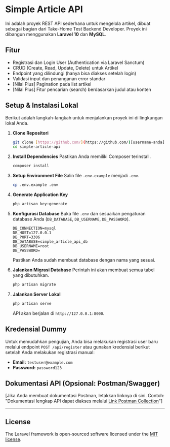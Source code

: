 # Simple Article API

Ini adalah proyek REST API sederhana untuk mengelola artikel, dibuat sebagai bagian dari Take-Home Test Backend Developer. Proyek ini dibangun menggunakan **Laravel 10** dan **MySQL**.

## Fitur

-   Registrasi dan Login User (Authentication via Laravel Sanctum)
-   CRUD (Create, Read, Update, Delete) untuk Artikel
-   Endpoint yang dilindungi (hanya bisa diakses setelah login)
-   Validasi input dan penanganan error standar
-   [Nilai Plus] Pagination pada list artikel
-   [Nilai Plus] Fitur pencarian (search) berdasarkan judul atau konten

## Setup & Instalasi Lokal

Berikut adalah langkah-langkah untuk menjalankan proyek ini di lingkungan lokal Anda.

1.  **Clone Repositori**
    ```bash
    git clone [https://github.com/](https://github.com/)[username-anda]/simple-article-api.git
    cd simple-article-api
    ```

2.  **Install Dependencies**
    Pastikan Anda memiliki Composer terinstall.
    ```bash
    composer install
    ```

3.  **Setup Environment File**
    Salin file `.env.example` menjadi `.env`.
    ```bash
    cp .env.example .env
    ```

4.  **Generate Application Key**
    ```bash
    php artisan key:generate
    ```

5.  **Konfigurasi Database**
    Buka file `.env` dan sesuaikan pengaturan database Anda (`DB_DATABASE`, `DB_USERNAME`, `DB_PASSWORD`).
    ```dotenv
    DB_CONNECTION=mysql
    DB_HOST=127.0.0.1
    DB_PORT=3306
    DB_DATABASE=simple_article_api_db
    DB_USERNAME=root
    DB_PASSWORD=
    ```
    Pastikan Anda sudah membuat database dengan nama yang sesuai.

6.  **Jalankan Migrasi Database**
    Perintah ini akan membuat semua tabel yang dibutuhkan.
    ```bash
    php artisan migrate
    ```

7.  **Jalankan Server Lokal**
    ```bash
    php artisan serve
    ```
    API akan berjalan di `http://127.0.0.1:8000`.

## Kredensial Dummy

Untuk memudahkan pengujian, Anda bisa melakukan registrasi user baru melalui endpoint `POST /api/register` atau gunakan kredensial berikut setelah Anda melakukan registrasi manual:

-   **Email:** `testuser@example.com`
-   **Password:** `password123`

## Dokumentasi API (Opsional: Postman/Swagger)

[Jika Anda membuat dokumentasi Postman, letakkan linknya di sini. Contoh: "Dokumentasi lengkap API dapat diakses melalui [Link Postman Collection](link-anda)"]

---

## License

The Laravel framework is open-sourced software licensed under the [MIT license](https://opensource.org/licenses/MIT).
